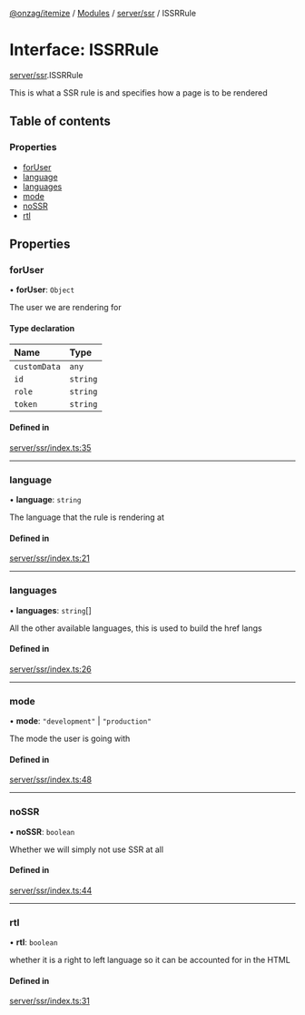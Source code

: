 [@onzag/itemize](../README.md) / [Modules](../modules.md) / [server/ssr](../modules/server_ssr.md) / ISSRRule

# Interface: ISSRRule

[server/ssr](../modules/server_ssr.md).ISSRRule

This is what a SSR rule is and specifies
how a page is to be rendered

## Table of contents

### Properties

- [forUser](server_ssr.ISSRRule.md#foruser)
- [language](server_ssr.ISSRRule.md#language)
- [languages](server_ssr.ISSRRule.md#languages)
- [mode](server_ssr.ISSRRule.md#mode)
- [noSSR](server_ssr.ISSRRule.md#nossr)
- [rtl](server_ssr.ISSRRule.md#rtl)

## Properties

### forUser

• **forUser**: `Object`

The user we are rendering for

#### Type declaration

| Name | Type |
| :------ | :------ |
| `customData` | `any` |
| `id` | `string` |
| `role` | `string` |
| `token` | `string` |

#### Defined in

[server/ssr/index.ts:35](https://github.com/onzag/itemize/blob/59702dd5/server/ssr/index.ts#L35)

___

### language

• **language**: `string`

The language that the rule is rendering at

#### Defined in

[server/ssr/index.ts:21](https://github.com/onzag/itemize/blob/59702dd5/server/ssr/index.ts#L21)

___

### languages

• **languages**: `string`[]

All the other available languages, this is used to build
the href langs

#### Defined in

[server/ssr/index.ts:26](https://github.com/onzag/itemize/blob/59702dd5/server/ssr/index.ts#L26)

___

### mode

• **mode**: ``"development"`` \| ``"production"``

The mode the user is going with

#### Defined in

[server/ssr/index.ts:48](https://github.com/onzag/itemize/blob/59702dd5/server/ssr/index.ts#L48)

___

### noSSR

• **noSSR**: `boolean`

Whether we will simply not use SSR at all

#### Defined in

[server/ssr/index.ts:44](https://github.com/onzag/itemize/blob/59702dd5/server/ssr/index.ts#L44)

___

### rtl

• **rtl**: `boolean`

whether it is a right to left language so it
can be accounted for in the HTML

#### Defined in

[server/ssr/index.ts:31](https://github.com/onzag/itemize/blob/59702dd5/server/ssr/index.ts#L31)
